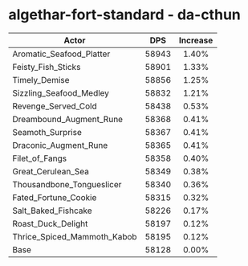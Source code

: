 # algethar-fort-standard - da-cthun
| Actor | DPS | Increase |
|---|:---:|:---:|
|Aromatic_Seafood_Platter|58943|1.40%|
|Feisty_Fish_Sticks|58901|1.33%|
|Timely_Demise|58856|1.25%|
|Sizzling_Seafood_Medley|58832|1.21%|
|Revenge_Served_Cold|58438|0.53%|
|Dreambound_Augment_Rune|58368|0.41%|
|Seamoth_Surprise|58367|0.41%|
|Draconic_Augment_Rune|58365|0.41%|
|Filet_of_Fangs|58358|0.40%|
|Great_Cerulean_Sea|58349|0.38%|
|Thousandbone_Tongueslicer|58340|0.36%|
|Fated_Fortune_Cookie|58315|0.32%|
|Salt_Baked_Fishcake|58226|0.17%|
|Roast_Duck_Delight|58197|0.12%|
|Thrice_Spiced_Mammoth_Kabob|58195|0.12%|
|Base|58128|0.00%|
